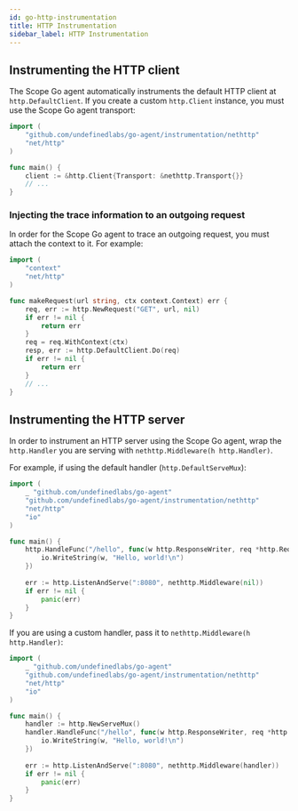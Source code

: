 ```yaml
---
id: go-http-instrumentation
title: HTTP Instrumentation
sidebar_label: HTTP Instrumentation
---
```



## Instrumenting the HTTP client

The Scope Go agent automatically instruments the default HTTP client at `http.DefaultClient`. If you create a custom
`http.Client` instance, you must use the Scope Go agent transport:

```go
import (
    "github.com/undefinedlabs/go-agent/instrumentation/nethttp"
    "net/http"
)

func main() {
    client := &http.Client{Transport: &nethttp.Transport{}}
    // ...
}
```


### Injecting the trace information to an outgoing request

In order for the Scope Go agent to trace an outgoing request, you must attach the context to it. For example:

```go
import (
    "context"
    "net/http"
)

func makeRequest(url string, ctx context.Context) err {
    req, err := http.NewRequest("GET", url, nil)
    if err != nil {
        return err
    }
    req = req.WithContext(ctx)
    resp, err := http.DefaultClient.Do(req)
    if err != nil {
        return err
    }
    // ...
}
```


## Instrumenting the HTTP server

In order to instrument an HTTP server using the Scope Go agent, wrap the `http.Handler` you are serving with `nethttp.Middleware(h http.Handler)`.

For example, if using the default handler (`http.DefaultServeMux`):

```go
import (
    _ "github.com/undefinedlabs/go-agent"
    "github.com/undefinedlabs/go-agent/instrumentation/nethttp"
    "net/http"
    "io"
)

func main() {
    http.HandleFunc("/hello", func(w http.ResponseWriter, req *http.Request) {
        io.WriteString(w, "Hello, world!\n")
    })
    
    err := http.ListenAndServe(":8080", nethttp.Middleware(nil))
    if err != nil {
        panic(err)
    }
}
```


If you are using a custom handler, pass it to `nethttp.Middleware(h http.Handler)`:

```go
import (
    _ "github.com/undefinedlabs/go-agent"
    "github.com/undefinedlabs/go-agent/instrumentation/nethttp"
    "net/http"
    "io"
)

func main() {
    handler := http.NewServeMux()
    handler.HandleFunc("/hello", func(w http.ResponseWriter, req *http.Request) {
        io.WriteString(w, "Hello, world!\n")
    })
    
    err := http.ListenAndServe(":8080", nethttp.Middleware(handler))
    if err != nil {
        panic(err)
    }
}
```

